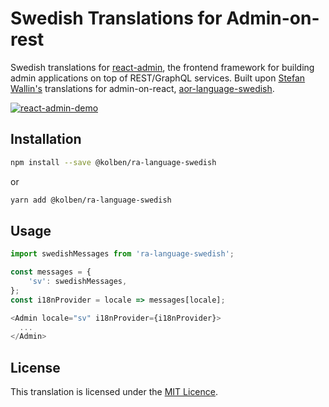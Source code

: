 # Swedish Translations for Admin-on-rest

Swedish translations for [react-admin](https://github.com/marmelab/react-admin), the frontend framework for building admin applications on top of REST/GraphQL services. Built upon [Stefan Wallin's](https://github.com/StefanWallin) translations for admin-on-react, [aor-language-swedish](https://github.com/StefanWallin/aor-language-swedish).

[![react-admin-demo](https://marmelab.com/react-admin/img/react-admin-demo-still.png)](https://vimeo.com/268958716)

## Installation

```sh
npm install --save @kolben/ra-language-swedish
```

or

```sh
yarn add @kolben/ra-language-swedish
```

## Usage

```js
import swedishMessages from 'ra-language-swedish';

const messages = {
    'sv': swedishMessages,
};
const i18nProvider = locale => messages[locale];

<Admin locale="sv" i18nProvider={i18nProvider}>
  ...
</Admin>
```

## License

This translation is licensed under the [MIT Licence](LICENSE).
